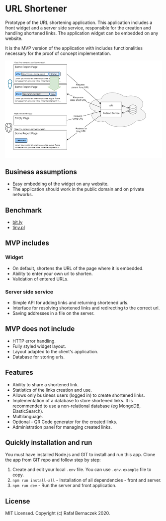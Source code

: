 # URL Shortener

Prototype of the URL shortening application. This application includes a front widget and a server side service, responsible for the creation and handling shortened links. The application widget can be embedded on any website.

It is the MVP version of the application with includes functionalities necessary for the proof of concept implementation.

![Flow Diagram](doc/flow-diagram.png)

## Business assumptions

-   Easy embedding of the widget on any website.
-   The application should work in the public domain and on private networks.

## Benchmark

-   [bit.ly](http://bit.ly)
-   [tiny.pl](http://tiny.pl)

## MVP includes

### Widget

-   On default, shortens the URL of the page where it is embedded.
-   Ability to enter your own url to shorten.
-   Validation of entered URLs.

### Server side service

-   Simple API for adding links and returning shortened urls.
-   Interface for resolving shortened links and redirecting to the correct url.
-   Saving addresses in a file on the server.

## MVP does not include

-   HTTP error handling.
-   Fully styled widget layout.
-   Layout adapted to the client's application.
-   Database for storing urls.

## Features

-   Ability to share a shortened link.
-   Statistics of the links creation and use.
-   Allows only business users (logged in) to create shortened links.
-   Implementation of a database to store shortened links. It is recommended to use a non-relational database (eg MongoDB, ElasticSearch).
-   Multilanguage.
-   Optional - QR Code generator for the created links.
-   Administration panel for managing created links.

## Quickly installation and run

You must have installed Node.js and GIT to install and run this app. Clone the app from GIT repo and follow step by step:

1. Create and edit your local `.env` file. You can use `.env.example` file to copy.
2. `npm run install-all` - Installation of all dependencies - front and server.
3. `npm run dev` - Run the server and front application.

## License

MIT Licensed. Copyright (c) Rafał Bernaczek 2020.
